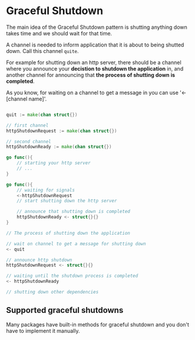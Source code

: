 # Graceful Shutdown

The main idea of the Graceful Shutdown pattern is shutting anything down takes time and we should wait for that time. 

A channel is needed to inform application that it is about to being shutted down. Call this channel `quite`.

For example for shutting down an http server, there should be a channel where you announce your **decistion to shutdown the application** in, and another channel for announcing that **the process of shutting down is completed**. 

As you know, for waiting on a channel to get a message in you can use '<-[channel name]'. 

```go

quit := make(chan struct{})

// first channel
httpShutdownRequest := make(chan struct{})

// second channel
httpShutdownReady := make(chan struct{})

go func(){
    // starting your http server
    // ...
}

go func(){
    // waiting for signals
    <-httpShutdownRequest    
    // start shutting down the http server

    // announce that shutting down is completed
    httpShutdownReady <- struct{}{}
}

// The process of shutting down the application

// wait on channel to get a message for shutting down
<- quit

// announce http shutdown
httpShutdownRequest <- struct{}{}

// waiting until the shutdown process is completed
<- httpShutdownReady

// shutting down other dependencies

```


## Supported graceful shutdowns

Many packages have built-in methods for graceful shutdown and you don't have to implement it manually. 


